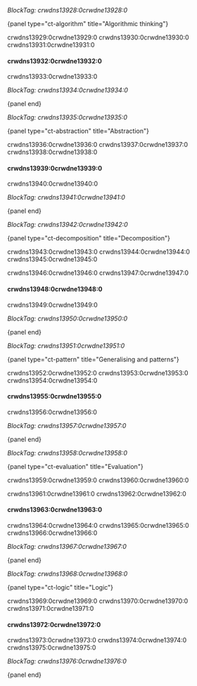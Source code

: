 *BlockTag: crwdns13928:0crwdne13928:0*

{panel type="ct-algorithm" title="Algorithmic thinking"}

crwdns13929:0crwdne13929:0 crwdns13930:0crwdne13930:0 crwdns13931:0crwdne13931:0

#### crwdns13932:0crwdne13932:0

crwdns13933:0crwdne13933:0

*BlockTag: crwdns13934:0crwdne13934:0*

{panel end}

*BlockTag: crwdns13935:0crwdne13935:0*

{panel type="ct-abstraction" title="Abstraction"}

crwdns13936:0crwdne13936:0 crwdns13937:0crwdne13937:0 crwdns13938:0crwdne13938:0

#### crwdns13939:0crwdne13939:0

crwdns13940:0crwdne13940:0

*BlockTag: crwdns13941:0crwdne13941:0*

{panel end}

*BlockTag: crwdns13942:0crwdne13942:0*

{panel type="ct-decomposition" title="Decomposition"}

crwdns13943:0crwdne13943:0 crwdns13944:0crwdne13944:0 crwdns13945:0crwdne13945:0

crwdns13946:0crwdne13946:0 crwdns13947:0crwdne13947:0

#### crwdns13948:0crwdne13948:0

crwdns13949:0crwdne13949:0

*BlockTag: crwdns13950:0crwdne13950:0*

{panel end}

*BlockTag: crwdns13951:0crwdne13951:0*

{panel type="ct-pattern" title="Generalising and patterns"}

crwdns13952:0crwdne13952:0 crwdns13953:0crwdne13953:0 crwdns13954:0crwdne13954:0

#### crwdns13955:0crwdne13955:0

crwdns13956:0crwdne13956:0

*BlockTag: crwdns13957:0crwdne13957:0*

{panel end}

*BlockTag: crwdns13958:0crwdne13958:0*

{panel type="ct-evaluation" title="Evaluation"}

crwdns13959:0crwdne13959:0 crwdns13960:0crwdne13960:0

crwdns13961:0crwdne13961:0 crwdns13962:0crwdne13962:0

#### crwdns13963:0crwdne13963:0

crwdns13964:0crwdne13964:0 crwdns13965:0crwdne13965:0 crwdns13966:0crwdne13966:0

*BlockTag: crwdns13967:0crwdne13967:0*

{panel end}

*BlockTag: crwdns13968:0crwdne13968:0*

{panel type="ct-logic" title="Logic"}

crwdns13969:0crwdne13969:0 crwdns13970:0crwdne13970:0 crwdns13971:0crwdne13971:0

#### crwdns13972:0crwdne13972:0

crwdns13973:0crwdne13973:0 crwdns13974:0crwdne13974:0 crwdns13975:0crwdne13975:0

*BlockTag: crwdns13976:0crwdne13976:0*

{panel end}